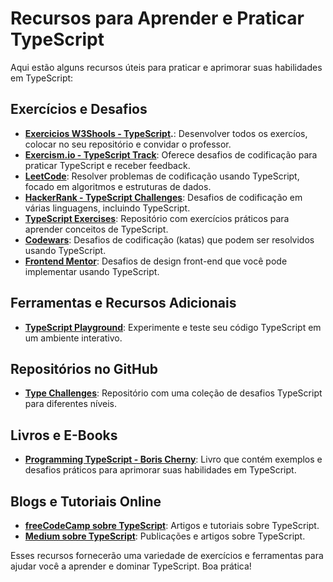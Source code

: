 # Recursos para Aprender e Praticar TypeScript

Aqui estão alguns recursos úteis para praticar e aprimorar suas habilidades em TypeScript:

## Exercícios e Desafios
- **[Exercicios W3Shools - TypeScript](https://www.w3schools.com/typescript/exercise.php?filename=exercise_intro1).**: Desenvolver todos os exercíos, colocar no seu repositório e convidar o professor.
- **[Exercism.io - TypeScript Track](https://exercism.io/tracks/typescript)**: Oferece desafios de codificação para praticar TypeScript e receber feedback.
- **[LeetCode](https://leetcode.com)**: Resolver problemas de codificação usando TypeScript, focado em algoritmos e estruturas de dados.
- **[HackerRank - TypeScript Challenges](https://www.hackerrank.com/domains/tutorials/10-days-of-javascript)**: Desafios de codificação em várias linguagens, incluindo TypeScript.
- **[TypeScript Exercises](https://typescript-exercises.github.io/)**: Repositório com exercícios práticos para aprender conceitos de TypeScript.
- **[Codewars](https://www.codewars.com/)**: Desafios de codificação (katas) que podem ser resolvidos usando TypeScript.
- **[Frontend Mentor](https://www.frontendmentor.io/)**: Desafios de design front-end que você pode implementar usando TypeScript.

## Ferramentas e Recursos Adicionais

- **[TypeScript Playground](https://www.typescriptlang.org/play)**: Experimente e teste seu código TypeScript em um ambiente interativo.

## Repositórios no GitHub

- **[Type Challenges](https://github.com/ghaith/type-challenges)**: Repositório com uma coleção de desafios TypeScript para diferentes níveis.

## Livros e E-Books

- **[Programming TypeScript - Boris Cherny](https://www.oreilly.com/library/view/programming-typescript/9781492037654/)**: Livro que contém exemplos e desafios práticos para aprimorar suas habilidades em TypeScript.

## Blogs e Tutoriais Online

- **[freeCodeCamp sobre TypeScript](https://www.freecodecamp.org/news/tag/typescript/)**: Artigos e tutoriais sobre TypeScript.
- **[Medium sobre TypeScript](https://medium.com/tag/typescript)**: Publicações e artigos sobre TypeScript.

Esses recursos fornecerão uma variedade de exercícios e ferramentas para ajudar você a aprender e dominar TypeScript. Boa prática!

